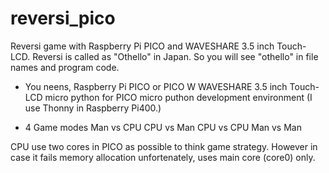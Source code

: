 # reversi_pico
Reversi game with Raspberry Pi PICO and WAVESHARE 3.5 inch Touch-LCD.
Reversi is called as "Othello" in Japan.  So you will see "othello" in file names and program code.

- You neens,
  Raspberry Pi PICO or PICO W
  WAVESHARE 3.5 inch Touch-LCD
  micro python for PICO
  micro puthon development environment (I use Thonny in Raspberry Pi400.)
  
- 4 Game modes
  Man vs CPU
  CPU vs Man
  CPU vs CPU
  Man vs Man
  
CPU use two cores in PICO as possible to think game strategy.
However in case it fails memory allocation unfortenately, uses main core (core0) only.
